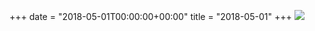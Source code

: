 +++
date = "2018-05-01T00:00:00+00:00"
title = "2018-05-01"
+++
<img class="img-fluid" src="/2018-05-01.jpg" />
